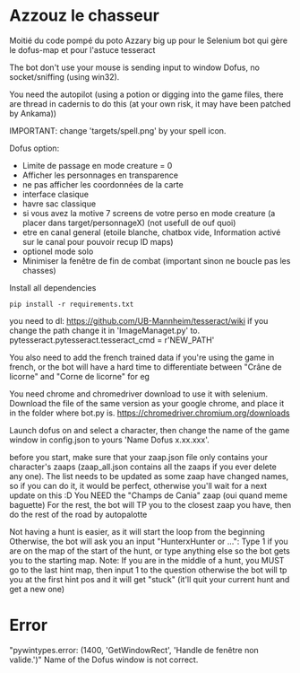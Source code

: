 # Azzouz le chasseur

Moitié du code pompé du poto Azzary big up pour le Selenium bot qui gère le dofus-map et pour l'astuce tesseract

The bot don't use your mouse is sending input to window  Dofus, no socket/sniffing (using win32).

You need the autopilot (using a potion or digging into the game files, there are thread in cadernis to do this (at your own risk, 
it may have been patched by Ankama))


IMPORTANT: change 'targets/spell.png' by your spell icon.

Dofus option:
- Limite de passage en mode creature = 0
- Afficher les personnages en transparence
- ne pas afficher les coordonnées de la carte
- interface clasique
- havre sac classique
- si vous avez la motive 7 screens de votre perso en mode creature (a placer dans target/personnageX) (not usefull de ouf quoi)
- etre en canal general (etoile blanche, chatbox vide, Information activé sur le canal pour pouvoir recup ID maps)
- optionel mode solo
- Minimiser la fenêtre de fin de combat (important sinon ne boucle pas les chasses)

Install all dependencies
```
pip install -r requirements.txt
```

you need to dl: https://github.com/UB-Mannheim/tesseract/wiki
if you change the path change it in 'ImageManaget.py' to.
pytesseract.pytesseract.tesseract_cmd = r'NEW_PATH'

You also need to add the french trained data if you're using the game in french, or the bot will have a hard time to differentiate between "Crâne de licorne" and "Corne de licorne" for eg

You need chrome and chromedriver download to use it with selenium.
Download the file of the same version as your google chrome, and place it in the folder where bot.py is.
https://chromedriver.chromium.org/downloads

Launch dofus on and select a character, then change the name of the game window in config.json to yours 'Name Dofus x.xx.xxx'.

before you start, make sure that your zaap.json file only contains your character's zaaps (zaap_all.json contains all the zaaps if you ever delete any one).
The list needs to be updated as some zaap have changed names, so if you can do it, it would be perfect, otherwise you'll wait for a next
update on this :D
You NEED the "Champs de Cania" zaap (oui quand meme baguette)
For the rest, the bot will TP you to the closest zaap you have, then do the rest of the road by autopalotte

Not having a hunt is easier, as it will start the loop from the beginning
Otherwise, the bot will ask you an input "HunterxHunter or ...":
Type 1 if you are on the map of the start of the hunt, or type anything else so the bot gets you to the starting map.
Note: If you are in the middle of a hunt, you MUST go to the last hint map, then input 1 to the question otherwise the bot will tp you at the first hint pos and it will get "stuck" (it'll quit your current hunt and get a new one)

# Error
"pywintypes.error: (1400, 'GetWindowRect', 'Handle de fenêtre non valide.')"
Name of the Dofus window is not correct.